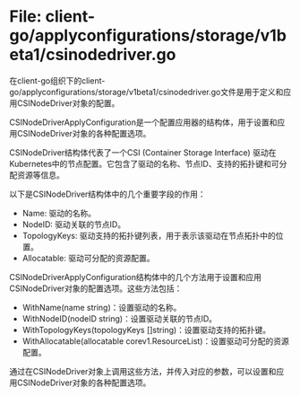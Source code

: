 # File: client-go/applyconfigurations/storage/v1beta1/csinodedriver.go

在client-go组织下的client-go/applyconfigurations/storage/v1beta1/csinodedriver.go文件是用于定义和应用CSINodeDriver对象的配置。

CSINodeDriverApplyConfiguration是一个配置应用器的结构体，用于设置和应用CSINodeDriver对象的各种配置选项。

CSINodeDriver结构体代表了一个CSI (Container Storage Interface) 驱动在Kubernetes中的节点配置。它包含了驱动的名称、节点ID、支持的拓扑键和可分配资源等信息。

以下是CSINodeDriver结构体中的几个重要字段的作用：
- Name: 驱动的名称。
- NodeID: 驱动关联的节点ID。
- TopologyKeys: 驱动支持的拓扑键列表，用于表示该驱动在节点拓扑中的位置。
- Allocatable: 驱动可分配的资源配置。

CSINodeDriverApplyConfiguration结构体中的几个方法用于设置和应用CSINodeDriver对象的配置选项。这些方法包括：

- WithName(name string)：设置驱动的名称。
- WithNodeID(nodeID string)：设置驱动关联的节点ID。
- WithTopologyKeys(topologyKeys []string)：设置驱动支持的拓扑键。
- WithAllocatable(allocatable corev1.ResourceList)：设置驱动可分配的资源配置。

通过在CSINodeDriver对象上调用这些方法，并传入对应的参数，可以设置和应用CSINodeDriver对象的各种配置选项。

